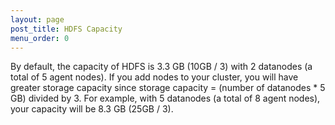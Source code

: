 ```yaml
---
layout: page
post_title: HDFS Capacity
menu_order: 0
---
```



By default, the capacity of HDFS is 3.3 GB (10GB / 3) with 2 datanodes (a total of 5 agent nodes). If you add nodes to your cluster, you will have greater storage capacity since storage capacity = (number of datanodes * 5 GB) divided by 3. For example, with 5 datanodes (a total of 8 agent nodes), your capacity will be 8.3 GB (25GB / 3).